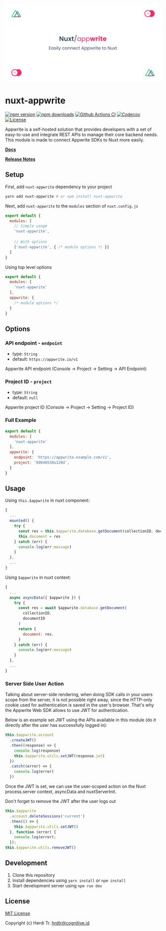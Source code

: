 [![nuxt-appwrite](https://github.com/Hrdtr/nuxt-appwrite/raw/main/docs/static/preview-bg-white.png)](#nuxt-appwrite)

# nuxt-appwrite

[![npm version][npm-version-src]][npm-version-href]
[![npm downloads][npm-downloads-src]][npm-downloads-href]
[![Github Actions CI][github-actions-ci-src]][github-actions-ci-href]
[![Codecov][codecov-src]][codecov-href]
[![License][license-src]][license-href]

Appwrite is a self-hosted solution that provides developers with a set of easy-to-use and integrate REST APIs to manage their core backend needs. This module is made to connect Appwrite SDKs to Nuxt more easily.

[**Docs**](/#)

[**Release Notes**](./CHANGELOG.md)

## Setup

First, add `nuxt-appwrite` dependency to your project

  ```bash
  yarn add nuxt-appwrite # or npm install nuxt-appwrite
  ```

Next, add `nuxt-appwrite` to the `modules` section of `nuxt.config.js`

  ```js
  export default {
    modules: [
      // Simple usage
      'nuxt-appwrite',

      // With options
      ['nuxt-appwrite', { /* module options */ }]
    ]
  }
  ```

  Using top level options

  ```js
  export default {
    modules: [
      'nuxt-appwrite'
    ],
    appwrite: {
      /* module options */
    }
  }
  ```

## Options

### API endpoint - `endpoint`

- type: `String`
- default: `https://appwrite.io/v1`

Appwrite API endpoint (Console -> Project -> Setting -> API Endpoint)

### Project ID - `project`

- type: `String`
- default: `null`

Appwrite project ID (Console -> Project -> Setting -> Project ID)

### Full Example

```js
export default {
  modules: [
    'nuxt-appwrite'
  ],
  appwrite: {
    endpoint: 'https://appwrite.example.com/v1',
    project: '60046530a120d',
  }
}
```

## Usage

Using `this.$appwrite` in nuxt component:

  ```js
  {
    ...
    mounted() {
      try {
        const res = this.$appwrite.database.getDocument(collectionID, documentID)
        this.document = res
      } catch (err) {
        console.log(err.message)
      }
    },
    ...
  }
  ```

Using `$appwrite` in nuxt context:

```js
{
  ...
  async asyncData({ $appwrite }) {
    try {
      const res = await $appwrite.database.getDocument(
        collectionID,
        documentID
      )
      return {
        document: res,
      }
    } catch (err) {
      console.log(err.message)
    }
  },
  ...
}
```

### Server Side User Action

Talking about server-side rendering, when doing SDK calls in your users scope from the server, it is not possible right away, since the HTTP-only cookie used for authentication is saved in the user's browser. That's why the Appwrite Web SDK allows to use JWT for authentication.

Below is an example set JWT using the APIs available in this module (do it directly after the user has successfully logged in):

  ```js
  this.$appwrite.account
    .createJWT()
    .then((response) => {
      console.log(response)
      this.$appwrite.utils.setJWT(response.jwt)
    })
    .catch((error) => {
      console.log(error)
    })
  ```

Once the JWT is set, we can use the user-scoped action on the Nuxt process.server context, asyncData and nuxtServerInit.

Don't forget to remove the JWT after the user logs out

  ```js
  this.$appwrite
    .account.deleteSessions('current')
    .then(() => {
      this.$appwrite.utils.setJWT()
    }, function (error) {
      console.log(error);
    });
  this.$appwrite.utils.removeJWT()
  ```

## Development

1. Clone this repository
2. Install dependencies using `yarn install` or `npm install`
3. Start development server using `npm run dev`

## License

[MIT License](./LICENSE)

Copyright (c) Herdi Tr. <hrdtr@cognitive.id>

<!-- Badges -->
[npm-version-src]: https://img.shields.io/npm/v/nuxt-appwrite/latest.svg
[npm-version-href]: https://npmjs.com/package/nuxt-appwrite

[npm-downloads-src]: https://img.shields.io/npm/dt/nuxt-appwrite.svg
[npm-downloads-href]: https://npmjs.com/package/nuxt-appwrite

[github-actions-ci-src]: https://github.com/Hrdtr/nuxt-appwrite/workflows/ci/badge.svg
[github-actions-ci-href]: https://github.com/Hrdtr/nuxt-appwrite/actions?query=workflow%3Aci

[codecov-src]: https://img.shields.io/codecov/c/github/Hrdtr/nuxt-appwrite.svg
[codecov-href]: https://codecov.io/gh/Hrdtr/nuxt-appwrite

[license-src]: https://img.shields.io/npm/l/nuxt-appwrite.svg
[license-href]: https://npmjs.com/package/nuxt-appwrite
